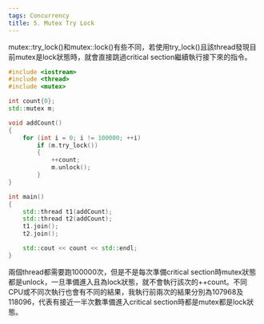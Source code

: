 ```yaml
---
tags: Concurrency
title: 5. Mutex Try Lock
---
```


mutex::try_lock()和mutex::lock()有些不同，若使用try_lock()且該thread發現目前mutex是lock狀態時，就會直接跳過critical section繼續執行接下來的指令。

```cpp
#include <iostream>
#include <thread>
#include <mutex>

int count{0};
std::mutex m;

void addCount()
{
	for (int i = 0; i != 100000; ++i)
		if (m.try_lock())
		{
			++count;
			m.unlock();
		}
}

int main()
{
	std::thread t1(addCount);
	std::thread t2(addCount);
	t1.join();
	t2.join();

	std::cout << count << std::endl;
}
```

兩個thread都需要跑100000次，但是不是每次準備critical section時mutex狀態都是unlock，一旦準備進入且為lock狀態，就不會執行該次的++count。不同CPU或不同次執行也會有不同的結果，我執行前兩次的結果分別為107968及118096，代表有接近一半次數準備進入critical section時都是mutex都是lock狀態。